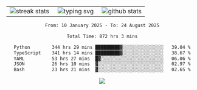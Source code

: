 <div align="center">
  <table style="border: none;" border="0" cellspacing="0" cellpadding="0">
    <tr>
      <td align="center" width="33%">
        <img src="https://github-readme-streak-stats.herokuapp.com/?user=kurtismassey&theme=tokyonight&hide_border=true" alt="streak stats" />
      </td>
      <td align="center" width="33%">
        <img src="https://readme-typing-svg.herokuapp.com/?font=Fira+Code&weight=600&size=15&duration=4000&pause=1000&color=00FF00&center=true&vCenter=true&random=false&width=150&lines=Hey%2C+I%27m+Kurtis!" alt="typing svg" />
      </td>
      <td align="center" width="33%">
        <img src="https://github-readme-stats.vercel.app/api?username=kurtismassey&show_icons=true&theme=tokyonight&hide_title=true" alt="github stats" />
      </td>
    </tr>
  </table>
</div>
<div align="center">

<!--START_SECTION:waka-->

```txt
From: 10 January 2025 - To: 24 August 2025

Total Time: 872 hrs 3 mins

Python        344 hrs 29 mins █████████▓░░░░░░░░░░░░░░░   39.04 %
TypeScript    341 hrs 14 mins █████████▓░░░░░░░░░░░░░░░   38.67 %
YAML          53 hrs 27 mins  █▓░░░░░░░░░░░░░░░░░░░░░░░   06.06 %
JSON          26 hrs 10 mins  ▓░░░░░░░░░░░░░░░░░░░░░░░░   02.97 %
Bash          23 hrs 21 mins  ▓░░░░░░░░░░░░░░░░░░░░░░░░   02.65 %
```

<!--END_SECTION:waka-->

  <img src="https://github-readme-activity-graph.vercel.app/graph?username=kurtismassey&theme=tokyo-night&hide_border=true&custom_title=Contribution%20Graph" />

</div>